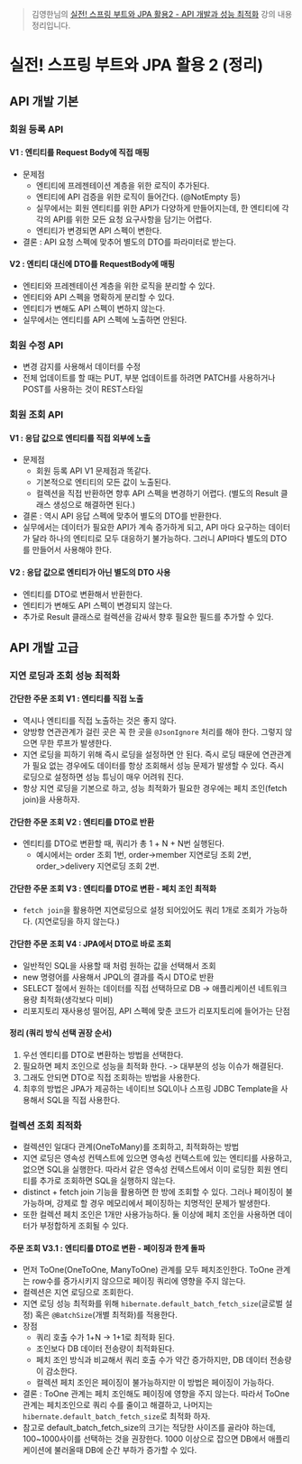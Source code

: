 > 김영한님의 [실전! 스프링 부트와 JPA 활용2 - API 개발과 성능 최적화](https://www.inflearn.com/course/%EC%8A%A4%ED%94%84%EB%A7%81%EB%B6%80%ED%8A%B8-JPA-API%EA%B0%9C%EB%B0%9C-%EC%84%B1%EB%8A%A5%EC%B5%9C%EC%A0%81%ED%99%94) 강의 내용 정리입니다.

# 실전! 스프링 부트와 JPA 활용 2 (정리)
## API 개발 기본
### 회원 등록 API
#### V1 : 엔티티를 Request Body에 직접 매핑
- 문제점
  - 엔티티에 프레젠테이션 계층을 위한 로직이 추가된다.
  - 엔티티에 API 검증을 위한 로직이 들어간다. (@NotEmpty 등)
  - 실무에서는 회원 엔티티를 위한 API가 다양하게 만들어지는데, 한 엔티티에 각각의 API를 위한 모든 요청 요구사항을 담기는 어렵다.
  - 엔티티가 변경되면 API 스펙이 변한다.
- 결론 : API 요청 스펙에 맞추어 별도의 DTO를 파라미터로 받는다.

#### V2 : 엔티티 대신에 DTO를 RequestBody에 매핑
- 엔티티와 프레젠테이션 계층을 위한 로직을 분리할 수 있다.
- 엔티티와 API 스펙을 명확하게 분리할 수 있다.
- 엔티티가 변해도 API 스펙이 변하지 않는다.
- 실무에서는 엔티티를 API 스펙에 노출하면 안된다.

### 회원 수정 API
- 변경 감지를 사용해서 데이터를 수정
- 전체 업데이트를 할 때는 PUT, 부분 업데이트를 하려면 PATCH를 사용하거나 POST를 사용하는 것이 REST스타일

### 회원 조회 API
#### V1 : 응답 값으로 엔티티를 직접 외부에 노출
- 문제점
  - 회원 등록 API V1 문제점과 똑같다.
  - 기본적으로 엔티티의 모든 값이 노출된다.
  - 컬렉션을 직접 반환하면 향후 API 스펙을 변경하기 어렵다. (별도의 Result 클래스 생성으로 해결하면 된다.)
- 결론 : 역시 API 응답 스펙에 맞추어 별도의 DTO를 반환한다.
- 실무에서는 데이터가 필요한 API가 계속 증가하게 되고, API 마다 요구하는 데이터가 달라 하나의 엔티티로 모두 대응하기 불가능하다. 그러니 API마다 별도의 DTO를 만들어서 사용해야 한다.

#### V2 : 응답 값으로 엔티티가 아닌 별도의 DTO 사용
- 엔티티를 DTO로 변환해서 반환한다.
- 엔티티가 변해도 API 스펙이 변경되지 않는다.
- 추가로 Result 클래스로 컬렉션을 감싸서 향후 필요한 필드를 추가할 수 있다.

## API 개발 고급
### 지연 로딩과 조회 성능 최적화
#### 간단한 주문 조회 V1 : 엔티티를 직접 노출
- 역시나 엔티티를 직접 노출하는 것은 좋지 않다.
- 양방향 연관관계가 걸린 곳은 꼭 한 곳을 `@JsonIgnore` 처리를 해야 한다. 그렇지 않으면 무한 루프가 발생한다.
- 지연 로딩을 피하기 위해 즉시 로딩을 설정하면 안 된다. 즉시 로딩 때문에 연관관계가 필요 없는 경우에도 데이터를 항상 조회해서 성능 문제가 발생할 수 있다. 즉시 로딩으로 설정하면 성능 튜닝이 매우 어려워 진다.
- 항상 지연 로딩을 기본으로 하고, 성능 최적화가 필요한 경우에는 페치 조인(fetch join)을 사용하자.
#### 간단한 주문 조회 V2 : 엔티티를 DTO로 반환
- 엔티티를 DTO로 변환할 때, 쿼리가 총 1 + N + N번 실행된다.
  - 예시에서는 order 조회 1번, order->member 지연로딩 조회 2번, order_>delivery 지연로딩 조회 2번.
#### 간단한 주문 조회 V3 : 엔티티를 DTO로 변환 - 페치 조인 최적화
- `fetch join`을 활용하면 지연로딩으로 설정 되어있어도 쿼리 1개로 조회가 가능하다. (지연로딩을 하지 않는다.)
#### 간단한 주문 조회 V4 : JPA에서 DTO로 바로 조회
- 일반적인 SQL을 사용할 때 처럼 원하는 값을 선택해서 조회
- new 명령어를 사용해서 JPQL의 결과를 즉시 DTO로 반환
- SELECT 절에서 원하는 데이터를 직접 선택하므로 DB -> 애플리케이션 네트워크 용량 최적화(생각보다 미비)
- 리포지토리 재사용성 떨어짐, API 스펙에 맞춘 코드가 리포지토리에 들어가는 단점

#### 정리 (쿼리 방식 선택 권장 순서)
1. 우선 엔티티를 DTO로 변환하는 방법을 선택한다.
2. 필요하면 페치 조인으로 성능을 최적화 한다. -> 대부분의 성능 이슈가 해결된다.
3. 그래도 안되면 DTO로 직접 조회하는 방법을 사용한다.
4. 최후의 방법은 JPA가 제공하는 네이티브 SQL이나 스프링 JDBC Template을 사용해서 SQL을 직접 사용한다.

### 컬렉션 조회 최적화
- 컬렉션인 일대다 관계(OneToMany)를 조회하고, 최적화하는 방법
- 지연 로딩은 영속성 컨텍스트에 있으면 영속성 컨텍스트에 있는 엔티티를 사용하고, 없으면 SQL을 실행한다. 따라서 같은 영속성 컨텍스트에서 이미 로딩한 회원 엔티티를 추가로 조회하면 SQL을 실행하지 않는다.
- distinct + fetch join 기능을 활용하면 한 방에 조회할 수 있다. 그러나 페이징이 불가능하며, 강제로 할 경우 메모리에서 페이징하는 치명적인 문제가 발생한다.
- 또한 컬렉션 페치 조인은 1개만 사용가능하다. 둘 이상에 페치 조인을 사용하면 데이터가 부정합하게 조회될 수 있다.
#### 주문 조회 V3.1 : 엔티티를 DTO로 변환 - 페이징과 한계 돌파
- 먼저 ToOne(OneToOne, ManyToOne) 관계를 모두 페치조인한다. ToOne 관계는 row수를 증가시키지 않으므로 페이징 쿼리에 영향을 주지 않는다.
- 컬렉션은 지연 로딩으로 조회한다.
- 지연 로딩 성능 최적화를 위해 `hibernate.default_batch_fetch_size`(글로벌 설정) 혹은 `@BatchSize`(개별 최적화)를 적용한다.
- 장점
  - 쿼리 호출 수가 1+N -> 1+1로 최적화 된다.
  - 조인보다 DB 데이터 전송량이 최적화된다.
  - 페치 조인 방식과 비교해서 쿼리 호출 수가 약간 증가하지만, DB 데이터 전송량이 감소한다.
  - 컬렉션 페치 조인은 페이징이 불가능하지만 이 방법은 페이징이 가능하다.
- 결론 : ToOne 관계는 페치 조인해도 페이징에 영향을 주지 않는다. 따라서 ToOne 관계는 페치조인으로 쿼리 수를 줄이고 해결하고, 나머지는`hibernate.default_batch_fetch_size`로 최적화 하자.
- 참고로 default_batch_fetch_size의 크기는 적당한 사이즈를 골라야 하는데, 100~1000사이를 선택하는 것을 권장한다. 1000 이상으로 잡으면 DB에서 애플리케이션에 불러올때 DB에 순간 부하가 증가할 수 있다.
